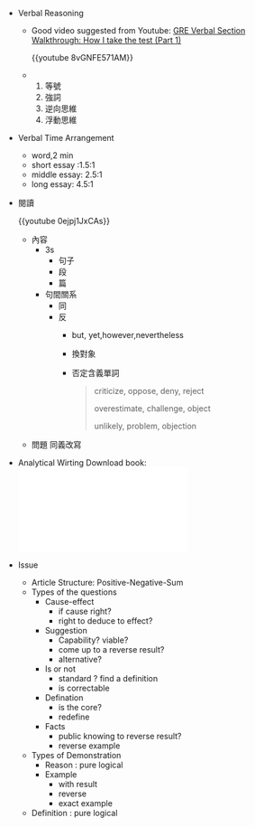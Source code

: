 - Verbal Reasoning
	- Good video suggested from Youtube: [GRE Verbal Section Walkthrough: How I take the test (Part 1)](https://www.youtube.com/watch?v=8vGNFE571AM)
	  
	  {{youtube 8vGNFE571AM}}
	- 1. 等號 
	  2. 強詞
	  3. 逆向思維
	  4. 浮動思維
- Verbal Time Arrangement
	- word,2 min
	- short essay :1.5:1
	- middle essay: 2.5:1
	- long essay: 4.5:1
- 閱讀
  
  {{youtube 0ejpj1JxCAs}}
	- 內容
		- 3s
			- 句子
			- 段
			- 篇
		- 句間關系
			- 同
			- 反
				- but, yet,however,nevertheless
				- 換對象
				- 否定含義單詞
				  
				  > criticize, oppose, deny, reject
				  > 
				  > overestimate, challenge, object
				  > 
				  > unlikely, problem, objection
	- 問題 同義改寫
- Analytical Wirting
  Download book: ![新GRE寫作5.5](GRE55.pdf)
- Issue
	- Article Structure: Positive-Negative-Sum
	- Types of the questions
		- Cause-effect
			- if cause right?
			- right to deduce to effect?
		- Suggestion
			- Capability? viable?
			- come up to a reverse result?
			- alternative?
		- Is or not
			- standard ? find a definition
			- is correctable
		- Defination
			- is the core?
			- redefine
		- Facts
			- public knowing to reverse result?
			- reverse example
	- Types of Demonstration
		- Reason : pure logical
		- Example
			- with result
			- reverse
			- exact example
	- Definition : pure logical